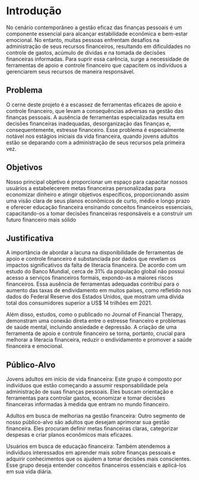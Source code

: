 # Introdução

No cenário contemporâneo a gestão eficaz das finanças pessoais é um componente essencial para alcançar estabilidade econômica e bem-estar emocional. No entanto, muitas pessoas enfrentam desafios na administração de seus recursos financeiros, resultando em dificuldades no controle de gastos, acúmulo de dívidas e na tomada de decisões financeiras informadas. Para suprir essa carência, surge a necessidade de ferramentas de apoio e controle financeiro que capacitem os indivíduos a gerenciarem seus recursos de maneira responsável. 

## Problema
O cerne deste projeto é a escassez de ferramentas eficazes de apoio e controle financeiro, que levam a consequências adversas na gestão das finanças pessoais. A ausência de ferramentas especializadas resulta em decisões financeiras inadequadas, desorganização das finanças e, consequentemente, estresse financeiro. Esse problema é especialmente notável nos estágios iniciais da vida financeira, quando jovens adultos estão se deparando com a administração de seus recursos pela primeira vez. 

## Objetivos

Nosso principal objetivo é proporcionar um espaço para capacitar nossos usuários a estabelecerem metas financeiras personalizadas para economizar dinheiro e atingir objetivos específicos, proporcionando assim uma visão clara de seus planos econômicos de curto, médio e longo prazo e oferecer educação financeira ensinando conceitos financeiros essenciais, capacitando-os a tomar decisões financeiras responsáveis e a construir um futuro financeiro mais sólido 

## Justificativa

A importância de abordar a lacuna na disponibilidade de ferramentas de apoio e controle financeiro é substanciada por dados que revelam os impactos significativos da falta de literacia financeira. De acordo com um estudo do Banco Mundial, cerca de 31% da população global não possui acesso a serviços financeiros formais, expondo-as a maiores riscos financeiros. Essa ausência de ferramentas adequadas contribui para o aumento das taxas de endividamento em muitos países, como refletido nos dados do Federal Reserve dos Estados Unidos, que mostram uma dívida total dos consumidores superior a US$ 14 trilhões em 2021.  

Além disso, estudos, como o publicado no Journal of Financial Therapy, demonstram uma conexão direta entre o estresse financeiro e problemas de saúde mental, incluindo ansiedade e depressão. A criação de uma ferramenta de apoio e controle financeiro se torna, portanto, crucial para melhorar a literacia financeira, reduzir o endividamento e promover a saúde financeira e emocional. 

## Público-Alvo

Jovens adultos em início de vida financeira: Este grupo é composto por indivíduos que estão começando a assumir responsabilidade pela administração de suas finanças pessoais. Eles buscam orientação e ferramentas para controlar gastos, economizar e tomar decisões financeiras informadas à medida que entram no mundo financeiro. 

  

Adultos em busca de melhorias na gestão financeira: Outro segmento de nosso público-alvo são adultos que desejam aprimorar sua gestão financeira. Eles procuram definir metas financeiras claras, categorizar despesas e criar planos econômicos mais eficazes. 

  

Usuários em busca de educação financeira: Também atendemos a indivíduos interessados em aprender mais sobre finanças pessoais e adquirir conhecimentos que os ajudem a tomar decisões mais conscientes. Esse grupo deseja entender conceitos financeiros essenciais e aplicá-los em sua vida diária. 

